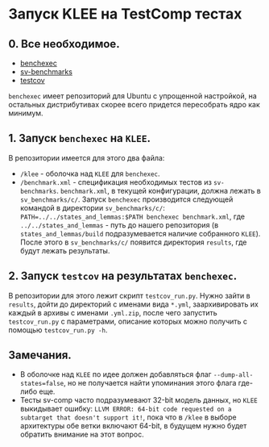 # Запуск KLEE на TestComp тестах
## 0. Все необходимое.
* [benchexec](https://github.com/sosy-lab/benchexec)
* [sv-benchmarks](https://github.com/sosy-lab/sv-benchmarks)
* [testcov](https://gitlab.com/sosy-lab/software/test-suite-validator)

`benchexec` имеет репозиторий для Ubuntu с упрощенной настройкой, на остальных
дистрибутивах скорее всего придется пересобрать ядро как минимум.

## 1. Запуск `benchexec` на `KLEE`.
В репозитории имеется для этого два файла:
  * `/klee` - оболочка над `KLEE` для `benchexec`.
  * `/benchmark.xml` - спецификация необходимых тестов из `sv-benchmarks`.
`benchmark.xml`, в текущей конфигурации, должна лежать в `sv_benchmarks/c/`.
Запуск `benchexec` производится следующей командой в директории `sv_benchmarks/c/`: `PATH=../../states_and_lemmas:$PATH benchexec benchmark.xml`, где `../../states_and_lemmas` - путь до нашего репозитория (в `states_and_lemmas/build` подразумевается наличие собранного `KLEE`).
После этого в `sv_benchmarks/c/` появится директория `results`, где будут лежать результаты.

## 2. Запуск `testcov` на результатах `benchexec`.
В репозитории для этого лежит скрипт `testcov_run.py`. Нужно зайти в `results`, дойти до директорий с именами вида `*.yml`,
заархивировать их каждый в архивы с именами `.yml.zip`, после чего запустить `testcov_run.py` с параметрами, описание которых
можно получить с помощью `testcov_run.py -h`.

## Замечания.
  * В оболочке над `KLEE` по идее должен добавляться флаг
  `--dump-all-states=false`, но не получается найти упоминания этого
  флага где-либо еще.
  * Тесты sv-comp часто подразумевают 32-bit модель данных, но `KLEE`
  выкидывает ошибку: `LLVM ERROR: 64-bit code requested on a subtarget that doesn't support it!`, пока что в `/klee` в выборе архитектуры обе ветки
  включают 64-bit, в будущем нужно будет обратить внимание на этот вопрос.
